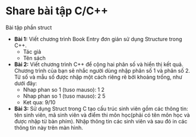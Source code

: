 ﻿# Share bài tập C/C++

Bài tập phần struct

 - **Bài 1:** Viết chương trình Book Entry đơn giản sử dụng Structure trong C++.
   - Tác giả
   - Tên sách
 - **Bài 2:** Viết chương trình C++ để cộng hai phân số và hiển thị kết quả. Chương trình của bạn sẽ nhắc người dùng nhập phân số 1 và phân số 2. Tử số và mẫu số được nhập một cách riêng rẽ bởi khoảng trống, như dưới đây:
   - Nhap phan so 1 (tuso mauso): 1 2
   - Nhap phan so 1 (tuso mauso): 2 5
   - Ket qua: 9/10
 - **Bài 3:** Sử dụng Struct trong C tạo cấu trúc sinh viên gồm các thông tin: tên sinh viên, mã sinh viên và điểm thi môn học(phải có tên môn học và được nhập từ bàn phím). Nhập thông tin các sinh viên và sau đó in các thông tin này trên màn hình.
